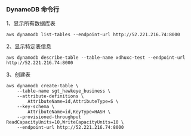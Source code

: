 ### DynamoDB 命令行

1、显示所有数据库表
```angular2html
aws dynamodb list-tables --endpoint-url http://52.221.216.74:8000
```

2、显示特定表信息
```angular2html
aws dynamodb describe-table --table-name xdhuxc-test --endpoint-url http://52.221.216.74:8000
```

3、创建表
```angular2html
aws dynamodb create-table \
    --table-name sgt_hawkeye_business \
    --attribute-definitions \
        AttributeName=id,AttributeType=S \
    --key-schema \
        AttributeName=id,KeyType=HASH \
    --provisioned-throughput ReadCapacityUnits=10,WriteCapacityUnits=10 \
    --endpoint-url http://52.221.216.74:8000
```














